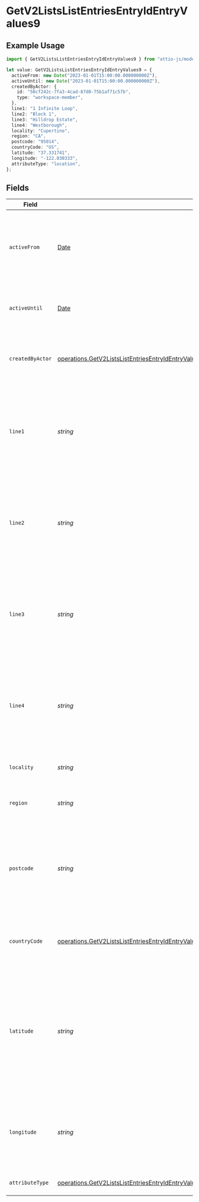 # GetV2ListsListEntriesEntryIdEntryValues9

## Example Usage

```typescript
import { GetV2ListsListEntriesEntryIdEntryValues9 } from "attio-js/models/operations";

let value: GetV2ListsListEntriesEntryIdEntryValues9 = {
  activeFrom: new Date("2023-01-01T15:00:00.000000000Z"),
  activeUntil: new Date("2023-01-01T15:00:00.000000000Z"),
  createdByActor: {
    id: "50cf242c-7fa3-4cad-87d0-75b1af71c57b",
    type: "workspace-member",
  },
  line1: "1 Infinite Loop",
  line2: "Block 1",
  line3: "Hilldrop Estate",
  line4: "Westborough",
  locality: "Cupertino",
  region: "CA",
  postcode: "95014",
  countryCode: "US",
  latitude: "37.331741",
  longitude: "-122.030333",
  attributeType: "location",
};
```

## Fields

| Field                                                                                                                                                                                                                                                    | Type                                                                                                                                                                                                                                                     | Required                                                                                                                                                                                                                                                 | Description                                                                                                                                                                                                                                              | Example                                                                                                                                                                                                                                                  |
| -------------------------------------------------------------------------------------------------------------------------------------------------------------------------------------------------------------------------------------------------------- | -------------------------------------------------------------------------------------------------------------------------------------------------------------------------------------------------------------------------------------------------------- | -------------------------------------------------------------------------------------------------------------------------------------------------------------------------------------------------------------------------------------------------------- | -------------------------------------------------------------------------------------------------------------------------------------------------------------------------------------------------------------------------------------------------------- | -------------------------------------------------------------------------------------------------------------------------------------------------------------------------------------------------------------------------------------------------------- |
| `activeFrom`                                                                                                                                                                                                                                             | [Date](https://developer.mozilla.org/en-US/docs/Web/JavaScript/Reference/Global_Objects/Date)                                                                                                                                                            | :heavy_check_mark:                                                                                                                                                                                                                                       | The point in time at which this value was made "active". `active_from` can be considered roughly analogous to `created_at`.                                                                                                                              | 2023-01-01T15:00:00.000000000Z                                                                                                                                                                                                                           |
| `activeUntil`                                                                                                                                                                                                                                            | [Date](https://developer.mozilla.org/en-US/docs/Web/JavaScript/Reference/Global_Objects/Date)                                                                                                                                                            | :heavy_check_mark:                                                                                                                                                                                                                                       | The point in time at which this value was deactivated. If `null`, the value is active.                                                                                                                                                                   | 2023-01-01T15:00:00.000000000Z                                                                                                                                                                                                                           |
| `createdByActor`                                                                                                                                                                                                                                         | [operations.GetV2ListsListEntriesEntryIdEntryValuesEntriesResponse200ApplicationJSONResponseBodyData9CreatedByActor](../../models/operations/getv2listslistentriesentryidentryvaluesentriesresponse200applicationjsonresponsebodydata9createdbyactor.md) | :heavy_check_mark:                                                                                                                                                                                                                                       | The actor that created this value.                                                                                                                                                                                                                       | {<br/>"type": "workspace-member",<br/>"id": "50cf242c-7fa3-4cad-87d0-75b1af71c57b"<br/>}                                                                                                                                                                 |
| `line1`                                                                                                                                                                                                                                                  | *string*                                                                                                                                                                                                                                                 | :heavy_check_mark:                                                                                                                                                                                                                                       | The first line of the address. Note that this value is not currently represented in the UI but will be persisted and readable through API calls.                                                                                                         | 1 Infinite Loop                                                                                                                                                                                                                                          |
| `line2`                                                                                                                                                                                                                                                  | *string*                                                                                                                                                                                                                                                 | :heavy_check_mark:                                                                                                                                                                                                                                       | The second line of the address. Note that this value is not currently represented in the UI but will be persisted and readable through API calls.                                                                                                        | Block 1                                                                                                                                                                                                                                                  |
| `line3`                                                                                                                                                                                                                                                  | *string*                                                                                                                                                                                                                                                 | :heavy_check_mark:                                                                                                                                                                                                                                       | The third line of the address. Note that this value is not currently represented in the UI but will be persisted and readable through API calls.                                                                                                         | Hilldrop Estate                                                                                                                                                                                                                                          |
| `line4`                                                                                                                                                                                                                                                  | *string*                                                                                                                                                                                                                                                 | :heavy_check_mark:                                                                                                                                                                                                                                       | The fourth line of the address. Note that this value is not currently represented in the UI but will be persisted and readable through API calls.                                                                                                        | Westborough                                                                                                                                                                                                                                              |
| `locality`                                                                                                                                                                                                                                               | *string*                                                                                                                                                                                                                                                 | :heavy_check_mark:                                                                                                                                                                                                                                       | The town, neighborhood or area the location is in.                                                                                                                                                                                                       | Cupertino                                                                                                                                                                                                                                                |
| `region`                                                                                                                                                                                                                                                 | *string*                                                                                                                                                                                                                                                 | :heavy_check_mark:                                                                                                                                                                                                                                       | The state, county, province or region that the location is in.                                                                                                                                                                                           | CA                                                                                                                                                                                                                                                       |
| `postcode`                                                                                                                                                                                                                                               | *string*                                                                                                                                                                                                                                                 | :heavy_check_mark:                                                                                                                                                                                                                                       | The postcode or zip code for the location. Note that this value is not currently represented in the UI but will be persisted and readable through API calls.}                                                                                            | 95014                                                                                                                                                                                                                                                    |
| `countryCode`                                                                                                                                                                                                                                            | [operations.GetV2ListsListEntriesEntryIdEntryValuesCountryCode](../../models/operations/getv2listslistentriesentryidentryvaluescountrycode.md)                                                                                                           | :heavy_check_mark:                                                                                                                                                                                                                                       | The ISO 3166-1 alpha-2 country code for the country this location is in.                                                                                                                                                                                 | US                                                                                                                                                                                                                                                       |
| `latitude`                                                                                                                                                                                                                                               | *string*                                                                                                                                                                                                                                                 | :heavy_check_mark:                                                                                                                                                                                                                                       | The latitude of the location. Validated by the regular expression `/^[-+]?([1-8]?\d(\.\d+)?\|90(\.0+)?)$/`. Note that this value is not currently represented in the UI but will be persisted and readable through API calls.}                           | 37.331741                                                                                                                                                                                                                                                |
| `longitude`                                                                                                                                                                                                                                              | *string*                                                                                                                                                                                                                                                 | :heavy_check_mark:                                                                                                                                                                                                                                       | The longitude of the location. Validated by the regular expression `/^[-+]?(180(\.0+)?\|((1[0-7]\d)\|([1-9]?\d))(\.\d+)?)$/`                                                                                                                             | -122.030333                                                                                                                                                                                                                                              |
| `attributeType`                                                                                                                                                                                                                                          | [operations.GetV2ListsListEntriesEntryIdEntryValuesEntriesResponse200ApplicationJSONResponseBodyData9AttributeType](../../models/operations/getv2listslistentriesentryidentryvaluesentriesresponse200applicationjsonresponsebodydata9attributetype.md)   | :heavy_check_mark:                                                                                                                                                                                                                                       | The attribute type of the value.                                                                                                                                                                                                                         | location                                                                                                                                                                                                                                                 |